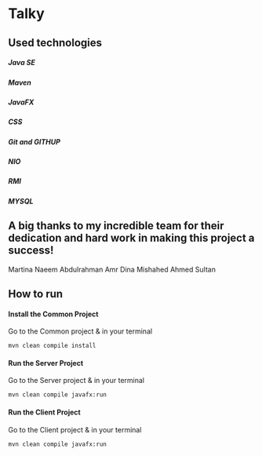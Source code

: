 # Talky

## Used technologies
##### Java SE
##### Maven
##### JavaFX
##### CSS
##### Git and GITHUP
##### NIO
##### RMI
##### MYSQL

##
## A big thanks to my incredible team for their dedication and hard work in making this project a success!
Martina Naeem   Abdulrahman Amr   Dina Mishahed   Ahmed Sultan


## How to run

#### Install the Common Project

Go to the Common project & in your terminal

```
mvn clean compile install
```

#### Run the Server Project

Go to the Server project & in your terminal

```
mvn clean compile javafx:run
```

#### Run the Client Project

Go to the Client project & in your terminal
``` 
mvn clean compile javafx:run
```
